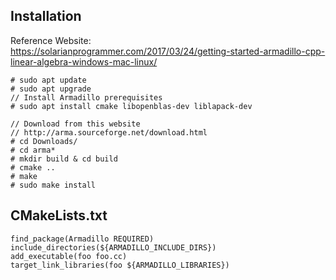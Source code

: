 ## Installation
Reference Website:  
https://solarianprogrammer.com/2017/03/24/getting-started-armadillo-cpp-linear-algebra-windows-mac-linux/

```
# sudo apt update
# sudo apt upgrade
// Install Armadillo prerequisites
# sudo apt install cmake libopenblas-dev liblapack-dev

// Download from this website
// http://arma.sourceforge.net/download.html
# cd Downloads/
# cd arma*
# mkdir build & cd build
# cmake ..
# make
# sudo make install
```

## CMakeLists.txt
```
find_package(Armadillo REQUIRED)
include_directories(${ARMADILLO_INCLUDE_DIRS})
add_executable(foo foo.cc)
target_link_libraries(foo ${ARMADILLO_LIBRARIES})
```